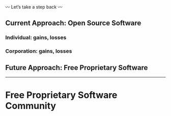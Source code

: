 :wavy_dash: Let’s take a step back :wavy_dash:

## Current Approach: Open Source Software 
### Individual: gains, losses

### Corporation: gains, losses

## Future Approach: Free Proprietary Software 

***
# Free Proprietary Software Community
